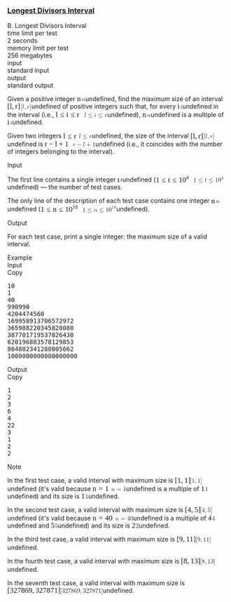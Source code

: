 <h3><a href="https://codeforces.com/contest/1855/problem/B" target="_blank" rel="noopener noreferrer">Longest Divisors Interval</a></h3>
<div class="header"><div class="title">B. Longest Divisors Interval</div><div class="time-limit"><div class="property-title">time limit per test</div>2 seconds</div><div class="memory-limit"><div class="property-title">memory limit per test</div>256 megabytes</div><div class="input-file input-standard"><div class="property-title">input</div>standard input</div><div class="output-file output-standard"><div class="property-title">output</div>standard output</div></div><div><p>Given a positive integer <span class="MathJax_Preview" style="color: inherit;"></span><span class="MathJax" id="MathJax-Element-1-Frame" tabindex="0" data-mathml="&lt;math xmlns=&quot;http://www.w3.org/1998/Math/MathML&quot;&gt;&lt;mi&gt;n&lt;/mi&gt;&lt;/math&gt;" role="presentation" style="position: relative;"><nobr aria-hidden="true"><span class="math" id="MathJax-Span-1" style="width: 0.764em; display: inline-block;"><span style="display: inline-block; position: relative; width: 0.588em; height: 0px; font-size: 122%;"><span style="position: absolute; clip: rect(1.525em, 1000.59em, 2.345em, -999.997em); top: -2.163em; left: 0em;"><span class="mrow" id="MathJax-Span-2"><span class="mi" id="MathJax-Span-3" style="font-family: MathJax_Math-italic;">n</span></span><span style="display: inline-block; width: 0px; height: 2.169em;"></span></span></span><span style="display: inline-block; overflow: hidden; vertical-align: -0.068em; border-left: 0px solid; width: 0px; height: 0.718em;"></span></span></nobr><span class="MJX_Assistive_MathML" role="presentation"><math xmlns="http://www.w3.org/1998/Math/MathML"><mi>n</mi></math></span></span>undefined, find the maximum size of an interval <span class="MathJax_Preview" style="color: inherit;"></span><span class="MathJax" id="MathJax-Element-2-Frame" tabindex="0" data-mathml="&lt;math xmlns=&quot;http://www.w3.org/1998/Math/MathML&quot;&gt;&lt;mo stretchy=&quot;false&quot;&gt;[&lt;/mo&gt;&lt;mi&gt;l&lt;/mi&gt;&lt;mo&gt;,&lt;/mo&gt;&lt;mi&gt;r&lt;/mi&gt;&lt;mo stretchy=&quot;false&quot;&gt;]&lt;/mo&gt;&lt;/math&gt;" role="presentation" style="position: relative;"><nobr aria-hidden="true"><span class="math" id="MathJax-Span-4" style="width: 2.169em; display: inline-block;"><span style="display: inline-block; position: relative; width: 1.759em; height: 0px; font-size: 122%;"><span style="position: absolute; clip: rect(1.232em, 1001.64em, 2.579em, -999.997em); top: -2.163em; left: 0em;"><span class="mrow" id="MathJax-Span-5"><span class="mo" id="MathJax-Span-6" style="font-family: MathJax_Main;">[</span><span class="mi" id="MathJax-Span-7" style="font-family: MathJax_Math-italic;">l</span><span class="mo" id="MathJax-Span-8" style="font-family: MathJax_Main;">,</span><span class="mi" id="MathJax-Span-9" style="font-family: MathJax_Math-italic; padding-left: 0.179em;">r</span><span class="mo" id="MathJax-Span-10" style="font-family: MathJax_Main;">]</span></span><span style="display: inline-block; width: 0px; height: 2.169em;"></span></span></span><span style="display: inline-block; overflow: hidden; vertical-align: -0.354em; border-left: 0px solid; width: 0px; height: 1.361em;"></span></span></nobr><span class="MJX_Assistive_MathML" role="presentation"><math xmlns="http://www.w3.org/1998/Math/MathML"><mo stretchy="false">[</mo><mi>l</mi><mo>,</mo><mi>r</mi><mo stretchy="false">]</mo></math></span></span>undefined of positive integers such that, for every <span class="MathJax_Preview" style="color: inherit;"></span><span class="MathJax" id="MathJax-Element-3-Frame" tabindex="0" data-mathml="&lt;math xmlns=&quot;http://www.w3.org/1998/Math/MathML&quot;&gt;&lt;mi&gt;i&lt;/mi&gt;&lt;/math&gt;" role="presentation" style="position: relative;"><nobr aria-hidden="true"><span class="math" id="MathJax-Span-11" style="width: 0.471em; display: inline-block;"><span style="display: inline-block; position: relative; width: 0.354em; height: 0px; font-size: 122%;"><span style="position: absolute; clip: rect(1.35em, 1000.3em, 2.345em, -999.997em); top: -2.163em; left: 0em;"><span class="mrow" id="MathJax-Span-12"><span class="mi" id="MathJax-Span-13" style="font-family: MathJax_Math-italic;">i</span></span><span style="display: inline-block; width: 0px; height: 2.169em;"></span></span></span><span style="display: inline-block; overflow: hidden; vertical-align: -0.068em; border-left: 0px solid; width: 0px; height: 0.932em;"></span></span></nobr><span class="MJX_Assistive_MathML" role="presentation"><math xmlns="http://www.w3.org/1998/Math/MathML"><mi>i</mi></math></span></span>undefined in the interval (i.e., <span class="MathJax_Preview" style="color: inherit;"></span><span class="MathJax" id="MathJax-Element-4-Frame" tabindex="0" data-mathml="&lt;math xmlns=&quot;http://www.w3.org/1998/Math/MathML&quot;&gt;&lt;mi&gt;l&lt;/mi&gt;&lt;mo&gt;&amp;#x2264;&lt;/mo&gt;&lt;mi&gt;i&lt;/mi&gt;&lt;mo&gt;&amp;#x2264;&lt;/mo&gt;&lt;mi&gt;r&lt;/mi&gt;&lt;/math&gt;" role="presentation" style="position: relative;"><nobr aria-hidden="true"><span class="math" id="MathJax-Span-14" style="width: 4.687em; display: inline-block;"><span style="display: inline-block; position: relative; width: 3.809em; height: 0px; font-size: 122%;"><span style="position: absolute; clip: rect(1.291em, 1003.81em, 2.462em, -999.997em); top: -2.163em; left: 0em;"><span class="mrow" id="MathJax-Span-15"><span class="mi" id="MathJax-Span-16" style="font-family: MathJax_Math-italic;">l</span><span class="mo" id="MathJax-Span-17" style="font-family: MathJax_Main; padding-left: 0.296em;">≤</span><span class="mi" id="MathJax-Span-18" style="font-family: MathJax_Math-italic; padding-left: 0.296em;">i</span><span class="mo" id="MathJax-Span-19" style="font-family: MathJax_Main; padding-left: 0.296em;">≤</span><span class="mi" id="MathJax-Span-20" style="font-family: MathJax_Math-italic; padding-left: 0.296em;">r</span></span><span style="display: inline-block; width: 0px; height: 2.169em;"></span></span></span><span style="display: inline-block; overflow: hidden; vertical-align: -0.211em; border-left: 0px solid; width: 0px; height: 1.146em;"></span></span></nobr><span class="MJX_Assistive_MathML" role="presentation"><math xmlns="http://www.w3.org/1998/Math/MathML"><mi>l</mi><mo>≤</mo><mi>i</mi><mo>≤</mo><mi>r</mi></math></span></span>undefined), <span class="MathJax_Preview" style="color: inherit;"></span><span class="MathJax" id="MathJax-Element-5-Frame" tabindex="0" data-mathml="&lt;math xmlns=&quot;http://www.w3.org/1998/Math/MathML&quot;&gt;&lt;mi&gt;n&lt;/mi&gt;&lt;/math&gt;" role="presentation" style="position: relative;"><nobr aria-hidden="true"><span class="math" id="MathJax-Span-21" style="width: 0.764em; display: inline-block;"><span style="display: inline-block; position: relative; width: 0.588em; height: 0px; font-size: 122%;"><span style="position: absolute; clip: rect(1.525em, 1000.59em, 2.345em, -999.997em); top: -2.163em; left: 0em;"><span class="mrow" id="MathJax-Span-22"><span class="mi" id="MathJax-Span-23" style="font-family: MathJax_Math-italic;">n</span></span><span style="display: inline-block; width: 0px; height: 2.169em;"></span></span></span><span style="display: inline-block; overflow: hidden; vertical-align: -0.068em; border-left: 0px solid; width: 0px; height: 0.718em;"></span></span></nobr><span class="MJX_Assistive_MathML" role="presentation"><math xmlns="http://www.w3.org/1998/Math/MathML"><mi>n</mi></math></span></span>undefined is a multiple of <span class="MathJax_Preview" style="color: inherit;"></span><span class="MathJax" id="MathJax-Element-6-Frame" tabindex="0" data-mathml="&lt;math xmlns=&quot;http://www.w3.org/1998/Math/MathML&quot;&gt;&lt;mi&gt;i&lt;/mi&gt;&lt;/math&gt;" role="presentation" style="position: relative;"><nobr aria-hidden="true"><span class="math" id="MathJax-Span-24" style="width: 0.471em; display: inline-block;"><span style="display: inline-block; position: relative; width: 0.354em; height: 0px; font-size: 122%;"><span style="position: absolute; clip: rect(1.35em, 1000.3em, 2.345em, -999.997em); top: -2.163em; left: 0em;"><span class="mrow" id="MathJax-Span-25"><span class="mi" id="MathJax-Span-26" style="font-family: MathJax_Math-italic;">i</span></span><span style="display: inline-block; width: 0px; height: 2.169em;"></span></span></span><span style="display: inline-block; overflow: hidden; vertical-align: -0.068em; border-left: 0px solid; width: 0px; height: 0.932em;"></span></span></nobr><span class="MJX_Assistive_MathML" role="presentation"><math xmlns="http://www.w3.org/1998/Math/MathML"><mi>i</mi></math></span></span>undefined.</p><p>Given two integers <span class="MathJax_Preview" style="color: inherit;"></span><span class="MathJax" id="MathJax-Element-7-Frame" tabindex="0" data-mathml="&lt;math xmlns=&quot;http://www.w3.org/1998/Math/MathML&quot;&gt;&lt;mi&gt;l&lt;/mi&gt;&lt;mo&gt;&amp;#x2264;&lt;/mo&gt;&lt;mi&gt;r&lt;/mi&gt;&lt;/math&gt;" role="presentation" style="position: relative;"><nobr aria-hidden="true"><span class="math" id="MathJax-Span-27" style="width: 2.579em; display: inline-block;"><span style="display: inline-block; position: relative; width: 2.111em; height: 0px; font-size: 122%;"><span style="position: absolute; clip: rect(1.291em, 1002.11em, 2.462em, -999.997em); top: -2.163em; left: 0em;"><span class="mrow" id="MathJax-Span-28"><span class="mi" id="MathJax-Span-29" style="font-family: MathJax_Math-italic;">l</span><span class="mo" id="MathJax-Span-30" style="font-family: MathJax_Main; padding-left: 0.296em;">≤</span><span class="mi" id="MathJax-Span-31" style="font-family: MathJax_Math-italic; padding-left: 0.296em;">r</span></span><span style="display: inline-block; width: 0px; height: 2.169em;"></span></span></span><span style="display: inline-block; overflow: hidden; vertical-align: -0.211em; border-left: 0px solid; width: 0px; height: 1.146em;"></span></span></nobr><span class="MJX_Assistive_MathML" role="presentation"><math xmlns="http://www.w3.org/1998/Math/MathML"><mi>l</mi><mo>≤</mo><mi>r</mi></math></span></span>undefined, the size of the interval <span class="MathJax_Preview" style="color: inherit;"></span><span class="MathJax" id="MathJax-Element-8-Frame" tabindex="0" data-mathml="&lt;math xmlns=&quot;http://www.w3.org/1998/Math/MathML&quot;&gt;&lt;mo stretchy=&quot;false&quot;&gt;[&lt;/mo&gt;&lt;mi&gt;l&lt;/mi&gt;&lt;mo&gt;,&lt;/mo&gt;&lt;mi&gt;r&lt;/mi&gt;&lt;mo stretchy=&quot;false&quot;&gt;]&lt;/mo&gt;&lt;/math&gt;" role="presentation" style="position: relative;"><nobr aria-hidden="true"><span class="math" id="MathJax-Span-32" style="width: 2.169em; display: inline-block;"><span style="display: inline-block; position: relative; width: 1.759em; height: 0px; font-size: 122%;"><span style="position: absolute; clip: rect(1.232em, 1001.64em, 2.579em, -999.997em); top: -2.163em; left: 0em;"><span class="mrow" id="MathJax-Span-33"><span class="mo" id="MathJax-Span-34" style="font-family: MathJax_Main;">[</span><span class="mi" id="MathJax-Span-35" style="font-family: MathJax_Math-italic;">l</span><span class="mo" id="MathJax-Span-36" style="font-family: MathJax_Main;">,</span><span class="mi" id="MathJax-Span-37" style="font-family: MathJax_Math-italic; padding-left: 0.179em;">r</span><span class="mo" id="MathJax-Span-38" style="font-family: MathJax_Main;">]</span></span><span style="display: inline-block; width: 0px; height: 2.169em;"></span></span></span><span style="display: inline-block; overflow: hidden; vertical-align: -0.354em; border-left: 0px solid; width: 0px; height: 1.361em;"></span></span></nobr><span class="MJX_Assistive_MathML" role="presentation"><math xmlns="http://www.w3.org/1998/Math/MathML"><mo stretchy="false">[</mo><mi>l</mi><mo>,</mo><mi>r</mi><mo stretchy="false">]</mo></math></span></span>undefined is <span class="MathJax_Preview" style="color: inherit;"></span><span class="MathJax" id="MathJax-Element-9-Frame" tabindex="0" data-mathml="&lt;math xmlns=&quot;http://www.w3.org/1998/Math/MathML&quot;&gt;&lt;mi&gt;r&lt;/mi&gt;&lt;mo&gt;&amp;#x2212;&lt;/mo&gt;&lt;mi&gt;l&lt;/mi&gt;&lt;mo&gt;+&lt;/mo&gt;&lt;mn&gt;1&lt;/mn&gt;&lt;/math&gt;" role="presentation" style="position: relative;"><nobr aria-hidden="true"><span class="math" id="MathJax-Span-39" style="width: 4.57em; display: inline-block;"><span style="display: inline-block; position: relative; width: 3.75em; height: 0px; font-size: 122%;"><span style="position: absolute; clip: rect(1.291em, 1003.69em, 2.403em, -999.997em); top: -2.163em; left: 0em;"><span class="mrow" id="MathJax-Span-40"><span class="mi" id="MathJax-Span-41" style="font-family: MathJax_Math-italic;">r</span><span class="mo" id="MathJax-Span-42" style="font-family: MathJax_Main; padding-left: 0.237em;">−</span><span class="mi" id="MathJax-Span-43" style="font-family: MathJax_Math-italic; padding-left: 0.237em;">l</span><span class="mo" id="MathJax-Span-44" style="font-family: MathJax_Main; padding-left: 0.237em;">+</span><span class="mn" id="MathJax-Span-45" style="font-family: MathJax_Main; padding-left: 0.237em;">1</span></span><span style="display: inline-block; width: 0px; height: 2.169em;"></span></span></span><span style="display: inline-block; overflow: hidden; vertical-align: -0.139em; border-left: 0px solid; width: 0px; height: 1.075em;"></span></span></nobr><span class="MJX_Assistive_MathML" role="presentation"><math xmlns="http://www.w3.org/1998/Math/MathML"><mi>r</mi><mo>−</mo><mi>l</mi><mo>+</mo><mn>1</mn></math></span></span>undefined (i.e., it coincides with the number of integers belonging to the interval).</p></div><div class="input-specification"><div class="section-title">Input</div><p>The first line contains a single integer <span class="MathJax_Preview" style="color: inherit;"></span><span class="MathJax" id="MathJax-Element-10-Frame" tabindex="0" data-mathml="&lt;math xmlns=&quot;http://www.w3.org/1998/Math/MathML&quot;&gt;&lt;mi&gt;t&lt;/mi&gt;&lt;/math&gt;" role="presentation" style="position: relative;"><nobr aria-hidden="true"><span class="math" id="MathJax-Span-46" style="width: 0.471em; display: inline-block;"><span style="display: inline-block; position: relative; width: 0.354em; height: 0px; font-size: 122%;"><span style="position: absolute; clip: rect(1.35em, 1000.3em, 2.345em, -999.997em); top: -2.163em; left: 0em;"><span class="mrow" id="MathJax-Span-47"><span class="mi" id="MathJax-Span-48" style="font-family: MathJax_Math-italic;">t</span></span><span style="display: inline-block; width: 0px; height: 2.169em;"></span></span></span><span style="display: inline-block; overflow: hidden; vertical-align: -0.068em; border-left: 0px solid; width: 0px; height: 0.932em;"></span></span></nobr><span class="MJX_Assistive_MathML" role="presentation"><math xmlns="http://www.w3.org/1998/Math/MathML"><mi>t</mi></math></span></span>undefined (<span class="MathJax_Preview" style="color: inherit;"></span><span class="MathJax" id="MathJax-Element-11-Frame" tabindex="0" data-mathml="&lt;math xmlns=&quot;http://www.w3.org/1998/Math/MathML&quot;&gt;&lt;mn&gt;1&lt;/mn&gt;&lt;mo&gt;&amp;#x2264;&lt;/mo&gt;&lt;mi&gt;t&lt;/mi&gt;&lt;mo&gt;&amp;#x2264;&lt;/mo&gt;&lt;msup&gt;&lt;mn&gt;10&lt;/mn&gt;&lt;mn&gt;4&lt;/mn&gt;&lt;/msup&gt;&lt;/math&gt;" role="presentation" style="position: relative;"><nobr aria-hidden="true"><span class="math" id="MathJax-Span-49" style="width: 6.15em; display: inline-block;"><span style="display: inline-block; position: relative; width: 5.038em; height: 0px; font-size: 122%;"><span style="position: absolute; clip: rect(1.115em, 1005.04em, 2.462em, -999.997em); top: -2.163em; left: 0em;"><span class="mrow" id="MathJax-Span-50"><span class="mn" id="MathJax-Span-51" style="font-family: MathJax_Main;">1</span><span class="mo" id="MathJax-Span-52" style="font-family: MathJax_Main; padding-left: 0.296em;">≤</span><span class="mi" id="MathJax-Span-53" style="font-family: MathJax_Math-italic; padding-left: 0.296em;">t</span><span class="mo" id="MathJax-Span-54" style="font-family: MathJax_Main; padding-left: 0.296em;">≤</span><span class="msubsup" id="MathJax-Span-55" style="padding-left: 0.296em;"><span style="display: inline-block; position: relative; width: 1.408em; height: 0px;"><span style="position: absolute; clip: rect(3.165em, 1000.94em, 4.16em, -999.997em); top: -3.978em; left: 0em;"><span class="mn" id="MathJax-Span-56" style="font-family: MathJax_Main;">10</span><span style="display: inline-block; width: 0px; height: 3.984em;"></span></span><span style="position: absolute; top: -4.388em; left: 0.998em;"><span class="mn" id="MathJax-Span-57" style="font-size: 70.7%; font-family: MathJax_Main;">4</span><span style="display: inline-block; width: 0px; height: 3.984em;"></span></span></span></span></span><span style="display: inline-block; width: 0px; height: 2.169em;"></span></span></span><span style="display: inline-block; overflow: hidden; vertical-align: -0.211em; border-left: 0px solid; width: 0px; height: 1.361em;"></span></span></nobr><span class="MJX_Assistive_MathML" role="presentation"><math xmlns="http://www.w3.org/1998/Math/MathML"><mn>1</mn><mo>≤</mo><mi>t</mi><mo>≤</mo><msup><mn>10</mn><mn>4</mn></msup></math></span></span>undefined) — the number of test cases.</p><p>The only line of the description of each test case contains one integer <span class="MathJax_Preview" style="color: inherit;"></span><span class="MathJax" id="MathJax-Element-12-Frame" tabindex="0" data-mathml="&lt;math xmlns=&quot;http://www.w3.org/1998/Math/MathML&quot;&gt;&lt;mi&gt;n&lt;/mi&gt;&lt;/math&gt;" role="presentation" style="position: relative;"><nobr aria-hidden="true"><span class="math" id="MathJax-Span-58" style="width: 0.764em; display: inline-block;"><span style="display: inline-block; position: relative; width: 0.588em; height: 0px; font-size: 122%;"><span style="position: absolute; clip: rect(1.525em, 1000.59em, 2.345em, -999.997em); top: -2.163em; left: 0em;"><span class="mrow" id="MathJax-Span-59"><span class="mi" id="MathJax-Span-60" style="font-family: MathJax_Math-italic;">n</span></span><span style="display: inline-block; width: 0px; height: 2.169em;"></span></span></span><span style="display: inline-block; overflow: hidden; vertical-align: -0.068em; border-left: 0px solid; width: 0px; height: 0.718em;"></span></span></nobr><span class="MJX_Assistive_MathML" role="presentation"><math xmlns="http://www.w3.org/1998/Math/MathML"><mi>n</mi></math></span></span>undefined (<span class="MathJax_Preview" style="color: inherit;"></span><span class="MathJax" id="MathJax-Element-13-Frame" tabindex="0" data-mathml="&lt;math xmlns=&quot;http://www.w3.org/1998/Math/MathML&quot;&gt;&lt;mn&gt;1&lt;/mn&gt;&lt;mo&gt;&amp;#x2264;&lt;/mo&gt;&lt;mi&gt;n&lt;/mi&gt;&lt;mo&gt;&amp;#x2264;&lt;/mo&gt;&lt;msup&gt;&lt;mn&gt;10&lt;/mn&gt;&lt;mrow class=&quot;MJX-TeXAtom-ORD&quot;&gt;&lt;mn&gt;18&lt;/mn&gt;&lt;/mrow&gt;&lt;/msup&gt;&lt;/math&gt;" role="presentation" style="position: relative;"><nobr aria-hidden="true"><span class="math" id="MathJax-Span-61" style="width: 6.853em; display: inline-block;"><span style="display: inline-block; position: relative; width: 5.624em; height: 0px; font-size: 122%;"><span style="position: absolute; clip: rect(1.115em, 1005.62em, 2.462em, -999.997em); top: -2.163em; left: 0em;"><span class="mrow" id="MathJax-Span-62"><span class="mn" id="MathJax-Span-63" style="font-family: MathJax_Main;">1</span><span class="mo" id="MathJax-Span-64" style="font-family: MathJax_Main; padding-left: 0.296em;">≤</span><span class="mi" id="MathJax-Span-65" style="font-family: MathJax_Math-italic; padding-left: 0.296em;">n</span><span class="mo" id="MathJax-Span-66" style="font-family: MathJax_Main; padding-left: 0.296em;">≤</span><span class="msubsup" id="MathJax-Span-67" style="padding-left: 0.296em;"><span style="display: inline-block; position: relative; width: 1.759em; height: 0px;"><span style="position: absolute; clip: rect(3.165em, 1000.94em, 4.16em, -999.997em); top: -3.978em; left: 0em;"><span class="mn" id="MathJax-Span-68" style="font-family: MathJax_Main;">10</span><span style="display: inline-block; width: 0px; height: 3.984em;"></span></span><span style="position: absolute; top: -4.388em; left: 0.998em;"><span class="texatom" id="MathJax-Span-69"><span class="mrow" id="MathJax-Span-70"><span class="mn" id="MathJax-Span-71" style="font-size: 70.7%; font-family: MathJax_Main;">18</span></span></span><span style="display: inline-block; width: 0px; height: 3.984em;"></span></span></span></span></span><span style="display: inline-block; width: 0px; height: 2.169em;"></span></span></span><span style="display: inline-block; overflow: hidden; vertical-align: -0.211em; border-left: 0px solid; width: 0px; height: 1.361em;"></span></span></nobr><span class="MJX_Assistive_MathML" role="presentation"><math xmlns="http://www.w3.org/1998/Math/MathML"><mn>1</mn><mo>≤</mo><mi>n</mi><mo>≤</mo><msup><mn>10</mn><mrow class="MJX-TeXAtom-ORD"><mn>18</mn></mrow></msup></math></span></span>undefined).</p></div><div class="output-specification"><div class="section-title">Output</div><p>For each test case, print a single integer: the maximum size of a valid interval.</p></div><div class="sample-tests"><div class="section-title">Example</div><div class="sample-test"><div class="input"><div class="title">Input<div title="Copy" data-clipboard-target="#id008775680018282132" id="id004957918849829871" class="input-output-copier">Copy</div></div><pre id="id008775680018282132"><div class="test-example-line test-example-line-even test-example-line-0">10</div><div class="test-example-line test-example-line-odd test-example-line-1">1</div><div class="test-example-line test-example-line-even test-example-line-2">40</div><div class="test-example-line test-example-line-odd test-example-line-3">990990</div><div class="test-example-line test-example-line-even test-example-line-4">4204474560</div><div class="test-example-line test-example-line-odd test-example-line-5">169958913706572972</div><div class="test-example-line test-example-line-even test-example-line-6">365988220345828080</div><div class="test-example-line test-example-line-odd test-example-line-7">387701719537826430</div><div class="test-example-line test-example-line-even test-example-line-8">620196883578129853</div><div class="test-example-line test-example-line-odd test-example-line-9">864802341280805662</div><div class="test-example-line test-example-line-even test-example-line-10">1000000000000000000</div></pre></div><div class="output"><div class="title">Output<div title="Copy" data-clipboard-target="#id0010154933097340058" id="id002257186616108534" class="input-output-copier">Copy</div></div><pre id="id0010154933097340058">1
2
3
6
4
22
3
1
2
2
</pre></div></div></div><div class="note"><div class="section-title">Note</div><p>In the first test case, a valid interval with maximum size is <span class="MathJax_Preview" style="color: inherit;"></span><span class="MathJax" id="MathJax-Element-14-Frame" tabindex="0" data-mathml="&lt;math xmlns=&quot;http://www.w3.org/1998/Math/MathML&quot;&gt;&lt;mo stretchy=&quot;false&quot;&gt;[&lt;/mo&gt;&lt;mn&gt;1&lt;/mn&gt;&lt;mo&gt;,&lt;/mo&gt;&lt;mn&gt;1&lt;/mn&gt;&lt;mo stretchy=&quot;false&quot;&gt;]&lt;/mo&gt;&lt;/math&gt;" role="presentation" style="position: relative;"><nobr aria-hidden="true"><span class="math" id="MathJax-Span-72" style="width: 2.462em; display: inline-block;"><span style="display: inline-block; position: relative; width: 1.994em; height: 0px; font-size: 122%;"><span style="position: absolute; clip: rect(1.232em, 1001.88em, 2.579em, -999.997em); top: -2.163em; left: 0em;"><span class="mrow" id="MathJax-Span-73"><span class="mo" id="MathJax-Span-74" style="font-family: MathJax_Main;">[</span><span class="mn" id="MathJax-Span-75" style="font-family: MathJax_Main;">1</span><span class="mo" id="MathJax-Span-76" style="font-family: MathJax_Main;">,</span><span class="mn" id="MathJax-Span-77" style="font-family: MathJax_Main; padding-left: 0.179em;">1</span><span class="mo" id="MathJax-Span-78" style="font-family: MathJax_Main;">]</span></span><span style="display: inline-block; width: 0px; height: 2.169em;"></span></span></span><span style="display: inline-block; overflow: hidden; vertical-align: -0.354em; border-left: 0px solid; width: 0px; height: 1.361em;"></span></span></nobr><span class="MJX_Assistive_MathML" role="presentation"><math xmlns="http://www.w3.org/1998/Math/MathML"><mo stretchy="false">[</mo><mn>1</mn><mo>,</mo><mn>1</mn><mo stretchy="false">]</mo></math></span></span>undefined (it's valid because <span class="MathJax_Preview" style="color: inherit;"></span><span class="MathJax" id="MathJax-Element-15-Frame" tabindex="0" data-mathml="&lt;math xmlns=&quot;http://www.w3.org/1998/Math/MathML&quot;&gt;&lt;mi&gt;n&lt;/mi&gt;&lt;mo&gt;=&lt;/mo&gt;&lt;mn&gt;1&lt;/mn&gt;&lt;/math&gt;" role="presentation" style="position: relative;"><nobr aria-hidden="true"><span class="math" id="MathJax-Span-79" style="width: 3.047em; display: inline-block;"><span style="display: inline-block; position: relative; width: 2.462em; height: 0px; font-size: 122%;"><span style="position: absolute; clip: rect(1.35em, 1002.4em, 2.345em, -999.997em); top: -2.163em; left: 0em;"><span class="mrow" id="MathJax-Span-80"><span class="mi" id="MathJax-Span-81" style="font-family: MathJax_Math-italic;">n</span><span class="mo" id="MathJax-Span-82" style="font-family: MathJax_Main; padding-left: 0.296em;">=</span><span class="mn" id="MathJax-Span-83" style="font-family: MathJax_Main; padding-left: 0.296em;">1</span></span><span style="display: inline-block; width: 0px; height: 2.169em;"></span></span></span><span style="display: inline-block; overflow: hidden; vertical-align: -0.068em; border-left: 0px solid; width: 0px; height: 1.004em;"></span></span></nobr><span class="MJX_Assistive_MathML" role="presentation"><math xmlns="http://www.w3.org/1998/Math/MathML"><mi>n</mi><mo>=</mo><mn>1</mn></math></span></span>undefined is a multiple of <span class="MathJax_Preview" style="color: inherit;"></span><span class="MathJax" id="MathJax-Element-16-Frame" tabindex="0" data-mathml="&lt;math xmlns=&quot;http://www.w3.org/1998/Math/MathML&quot;&gt;&lt;mn&gt;1&lt;/mn&gt;&lt;/math&gt;" role="presentation" style="position: relative;"><nobr aria-hidden="true"><span class="math" id="MathJax-Span-84" style="width: 0.647em; display: inline-block;"><span style="display: inline-block; position: relative; width: 0.53em; height: 0px; font-size: 122%;"><span style="position: absolute; clip: rect(1.35em, 1000.47em, 2.345em, -999.997em); top: -2.163em; left: 0em;"><span class="mrow" id="MathJax-Span-85"><span class="mn" id="MathJax-Span-86" style="font-family: MathJax_Main;">1</span></span><span style="display: inline-block; width: 0px; height: 2.169em;"></span></span></span><span style="display: inline-block; overflow: hidden; vertical-align: -0.068em; border-left: 0px solid; width: 0px; height: 0.932em;"></span></span></nobr><span class="MJX_Assistive_MathML" role="presentation"><math xmlns="http://www.w3.org/1998/Math/MathML"><mn>1</mn></math></span></span>undefined) and its size is <span class="MathJax_Preview" style="color: inherit;"></span><span class="MathJax" id="MathJax-Element-17-Frame" tabindex="0" data-mathml="&lt;math xmlns=&quot;http://www.w3.org/1998/Math/MathML&quot;&gt;&lt;mn&gt;1&lt;/mn&gt;&lt;/math&gt;" role="presentation" style="position: relative;"><nobr aria-hidden="true"><span class="math" id="MathJax-Span-87" style="width: 0.647em; display: inline-block;"><span style="display: inline-block; position: relative; width: 0.53em; height: 0px; font-size: 122%;"><span style="position: absolute; clip: rect(1.35em, 1000.47em, 2.345em, -999.997em); top: -2.163em; left: 0em;"><span class="mrow" id="MathJax-Span-88"><span class="mn" id="MathJax-Span-89" style="font-family: MathJax_Main;">1</span></span><span style="display: inline-block; width: 0px; height: 2.169em;"></span></span></span><span style="display: inline-block; overflow: hidden; vertical-align: -0.068em; border-left: 0px solid; width: 0px; height: 0.932em;"></span></span></nobr><span class="MJX_Assistive_MathML" role="presentation"><math xmlns="http://www.w3.org/1998/Math/MathML"><mn>1</mn></math></span></span>undefined.</p><p>In the second test case, a valid interval with maximum size is <span class="MathJax_Preview" style="color: inherit;"></span><span class="MathJax" id="MathJax-Element-18-Frame" tabindex="0" data-mathml="&lt;math xmlns=&quot;http://www.w3.org/1998/Math/MathML&quot;&gt;&lt;mo stretchy=&quot;false&quot;&gt;[&lt;/mo&gt;&lt;mn&gt;4&lt;/mn&gt;&lt;mo&gt;,&lt;/mo&gt;&lt;mn&gt;5&lt;/mn&gt;&lt;mo stretchy=&quot;false&quot;&gt;]&lt;/mo&gt;&lt;/math&gt;" role="presentation" style="position: relative;"><nobr aria-hidden="true"><span class="math" id="MathJax-Span-90" style="width: 2.462em; display: inline-block;"><span style="display: inline-block; position: relative; width: 1.994em; height: 0px; font-size: 122%;"><span style="position: absolute; clip: rect(1.232em, 1001.88em, 2.579em, -999.997em); top: -2.163em; left: 0em;"><span class="mrow" id="MathJax-Span-91"><span class="mo" id="MathJax-Span-92" style="font-family: MathJax_Main;">[</span><span class="mn" id="MathJax-Span-93" style="font-family: MathJax_Main;">4</span><span class="mo" id="MathJax-Span-94" style="font-family: MathJax_Main;">,</span><span class="mn" id="MathJax-Span-95" style="font-family: MathJax_Main; padding-left: 0.179em;">5</span><span class="mo" id="MathJax-Span-96" style="font-family: MathJax_Main;">]</span></span><span style="display: inline-block; width: 0px; height: 2.169em;"></span></span></span><span style="display: inline-block; overflow: hidden; vertical-align: -0.354em; border-left: 0px solid; width: 0px; height: 1.361em;"></span></span></nobr><span class="MJX_Assistive_MathML" role="presentation"><math xmlns="http://www.w3.org/1998/Math/MathML"><mo stretchy="false">[</mo><mn>4</mn><mo>,</mo><mn>5</mn><mo stretchy="false">]</mo></math></span></span>undefined (it's valid because <span class="MathJax_Preview" style="color: inherit;"></span><span class="MathJax" id="MathJax-Element-19-Frame" tabindex="0" data-mathml="&lt;math xmlns=&quot;http://www.w3.org/1998/Math/MathML&quot;&gt;&lt;mi&gt;n&lt;/mi&gt;&lt;mo&gt;=&lt;/mo&gt;&lt;mn&gt;40&lt;/mn&gt;&lt;/math&gt;" role="presentation" style="position: relative;"><nobr aria-hidden="true"><span class="math" id="MathJax-Span-97" style="width: 3.691em; display: inline-block;"><span style="display: inline-block; position: relative; width: 2.989em; height: 0px; font-size: 122%;"><span style="position: absolute; clip: rect(1.291em, 1002.93em, 2.345em, -999.997em); top: -2.163em; left: 0em;"><span class="mrow" id="MathJax-Span-98"><span class="mi" id="MathJax-Span-99" style="font-family: MathJax_Math-italic;">n</span><span class="mo" id="MathJax-Span-100" style="font-family: MathJax_Main; padding-left: 0.296em;">=</span><span class="mn" id="MathJax-Span-101" style="font-family: MathJax_Main; padding-left: 0.296em;">40</span></span><span style="display: inline-block; width: 0px; height: 2.169em;"></span></span></span><span style="display: inline-block; overflow: hidden; vertical-align: -0.068em; border-left: 0px solid; width: 0px; height: 1.004em;"></span></span></nobr><span class="MJX_Assistive_MathML" role="presentation"><math xmlns="http://www.w3.org/1998/Math/MathML"><mi>n</mi><mo>=</mo><mn>40</mn></math></span></span>undefined is a multiple of <span class="MathJax_Preview" style="color: inherit;"></span><span class="MathJax" id="MathJax-Element-20-Frame" tabindex="0" data-mathml="&lt;math xmlns=&quot;http://www.w3.org/1998/Math/MathML&quot;&gt;&lt;mn&gt;4&lt;/mn&gt;&lt;/math&gt;" role="presentation" style="position: relative;"><nobr aria-hidden="true"><span class="math" id="MathJax-Span-102" style="width: 0.647em; display: inline-block;"><span style="display: inline-block; position: relative; width: 0.53em; height: 0px; font-size: 122%;"><span style="position: absolute; clip: rect(1.291em, 1000.53em, 2.345em, -999.997em); top: -2.163em; left: 0em;"><span class="mrow" id="MathJax-Span-103"><span class="mn" id="MathJax-Span-104" style="font-family: MathJax_Main;">4</span></span><span style="display: inline-block; width: 0px; height: 2.169em;"></span></span></span><span style="display: inline-block; overflow: hidden; vertical-align: -0.068em; border-left: 0px solid; width: 0px; height: 1.004em;"></span></span></nobr><span class="MJX_Assistive_MathML" role="presentation"><math xmlns="http://www.w3.org/1998/Math/MathML"><mn>4</mn></math></span></span>undefined and <span class="MathJax_Preview" style="color: inherit;"></span><span class="MathJax" id="MathJax-Element-21-Frame" tabindex="0" data-mathml="&lt;math xmlns=&quot;http://www.w3.org/1998/Math/MathML&quot;&gt;&lt;mn&gt;5&lt;/mn&gt;&lt;/math&gt;" role="presentation" style="position: relative;"><nobr aria-hidden="true"><span class="math" id="MathJax-Span-105" style="width: 0.647em; display: inline-block;"><span style="display: inline-block; position: relative; width: 0.53em; height: 0px; font-size: 122%;"><span style="position: absolute; clip: rect(1.35em, 1000.47em, 2.345em, -999.997em); top: -2.163em; left: 0em;"><span class="mrow" id="MathJax-Span-106"><span class="mn" id="MathJax-Span-107" style="font-family: MathJax_Main;">5</span></span><span style="display: inline-block; width: 0px; height: 2.169em;"></span></span></span><span style="display: inline-block; overflow: hidden; vertical-align: -0.068em; border-left: 0px solid; width: 0px; height: 1.004em;"></span></span></nobr><span class="MJX_Assistive_MathML" role="presentation"><math xmlns="http://www.w3.org/1998/Math/MathML"><mn>5</mn></math></span></span>undefined) and its size is <span class="MathJax_Preview" style="color: inherit;"></span><span class="MathJax" id="MathJax-Element-22-Frame" tabindex="0" data-mathml="&lt;math xmlns=&quot;http://www.w3.org/1998/Math/MathML&quot;&gt;&lt;mn&gt;2&lt;/mn&gt;&lt;/math&gt;" role="presentation" style="position: relative;"><nobr aria-hidden="true"><span class="math" id="MathJax-Span-108" style="width: 0.647em; display: inline-block;"><span style="display: inline-block; position: relative; width: 0.53em; height: 0px; font-size: 122%;"><span style="position: absolute; clip: rect(1.35em, 1000.47em, 2.345em, -999.997em); top: -2.163em; left: 0em;"><span class="mrow" id="MathJax-Span-109"><span class="mn" id="MathJax-Span-110" style="font-family: MathJax_Main;">2</span></span><span style="display: inline-block; width: 0px; height: 2.169em;"></span></span></span><span style="display: inline-block; overflow: hidden; vertical-align: -0.068em; border-left: 0px solid; width: 0px; height: 0.932em;"></span></span></nobr><span class="MJX_Assistive_MathML" role="presentation"><math xmlns="http://www.w3.org/1998/Math/MathML"><mn>2</mn></math></span></span>undefined.</p><p>In the third test case, a valid interval with maximum size is <span class="MathJax_Preview" style="color: inherit;"></span><span class="MathJax" id="MathJax-Element-23-Frame" tabindex="0" data-mathml="&lt;math xmlns=&quot;http://www.w3.org/1998/Math/MathML&quot;&gt;&lt;mo stretchy=&quot;false&quot;&gt;[&lt;/mo&gt;&lt;mn&gt;9&lt;/mn&gt;&lt;mo&gt;,&lt;/mo&gt;&lt;mn&gt;11&lt;/mn&gt;&lt;mo stretchy=&quot;false&quot;&gt;]&lt;/mo&gt;&lt;/math&gt;" role="presentation" style="position: relative;"><nobr aria-hidden="true"><span class="math" id="MathJax-Span-111" style="width: 3.106em; display: inline-block;"><span style="display: inline-block; position: relative; width: 2.52em; height: 0px; font-size: 122%;"><span style="position: absolute; clip: rect(1.232em, 1002.4em, 2.579em, -999.997em); top: -2.163em; left: 0em;"><span class="mrow" id="MathJax-Span-112"><span class="mo" id="MathJax-Span-113" style="font-family: MathJax_Main;">[</span><span class="mn" id="MathJax-Span-114" style="font-family: MathJax_Main;">9</span><span class="mo" id="MathJax-Span-115" style="font-family: MathJax_Main;">,</span><span class="mn" id="MathJax-Span-116" style="font-family: MathJax_Main; padding-left: 0.179em;">11</span><span class="mo" id="MathJax-Span-117" style="font-family: MathJax_Main;">]</span></span><span style="display: inline-block; width: 0px; height: 2.169em;"></span></span></span><span style="display: inline-block; overflow: hidden; vertical-align: -0.354em; border-left: 0px solid; width: 0px; height: 1.361em;"></span></span></nobr><span class="MJX_Assistive_MathML" role="presentation"><math xmlns="http://www.w3.org/1998/Math/MathML"><mo stretchy="false">[</mo><mn>9</mn><mo>,</mo><mn>11</mn><mo stretchy="false">]</mo></math></span></span>undefined.</p><p>In the fourth test case, a valid interval with maximum size is <span class="MathJax_Preview" style="color: inherit;"></span><span class="MathJax" id="MathJax-Element-24-Frame" tabindex="0" data-mathml="&lt;math xmlns=&quot;http://www.w3.org/1998/Math/MathML&quot;&gt;&lt;mo stretchy=&quot;false&quot;&gt;[&lt;/mo&gt;&lt;mn&gt;8&lt;/mn&gt;&lt;mo&gt;,&lt;/mo&gt;&lt;mn&gt;13&lt;/mn&gt;&lt;mo stretchy=&quot;false&quot;&gt;]&lt;/mo&gt;&lt;/math&gt;" role="presentation" style="position: relative;"><nobr aria-hidden="true"><span class="math" id="MathJax-Span-118" style="width: 3.106em; display: inline-block;"><span style="display: inline-block; position: relative; width: 2.52em; height: 0px; font-size: 122%;"><span style="position: absolute; clip: rect(1.232em, 1002.4em, 2.579em, -999.997em); top: -2.163em; left: 0em;"><span class="mrow" id="MathJax-Span-119"><span class="mo" id="MathJax-Span-120" style="font-family: MathJax_Main;">[</span><span class="mn" id="MathJax-Span-121" style="font-family: MathJax_Main;">8</span><span class="mo" id="MathJax-Span-122" style="font-family: MathJax_Main;">,</span><span class="mn" id="MathJax-Span-123" style="font-family: MathJax_Main; padding-left: 0.179em;">13</span><span class="mo" id="MathJax-Span-124" style="font-family: MathJax_Main;">]</span></span><span style="display: inline-block; width: 0px; height: 2.169em;"></span></span></span><span style="display: inline-block; overflow: hidden; vertical-align: -0.354em; border-left: 0px solid; width: 0px; height: 1.361em;"></span></span></nobr><span class="MJX_Assistive_MathML" role="presentation"><math xmlns="http://www.w3.org/1998/Math/MathML"><mo stretchy="false">[</mo><mn>8</mn><mo>,</mo><mn>13</mn><mo stretchy="false">]</mo></math></span></span>undefined.</p><p>In the seventh test case, a valid interval with maximum size is <span class="MathJax_Preview" style="color: inherit;"></span><span class="MathJax" id="MathJax-Element-25-Frame" tabindex="0" data-mathml="&lt;math xmlns=&quot;http://www.w3.org/1998/Math/MathML&quot;&gt;&lt;mo stretchy=&quot;false&quot;&gt;[&lt;/mo&gt;&lt;mn&gt;327869&lt;/mn&gt;&lt;mo&gt;,&lt;/mo&gt;&lt;mn&gt;327871&lt;/mn&gt;&lt;mo stretchy=&quot;false&quot;&gt;]&lt;/mo&gt;&lt;/math&gt;" role="presentation" style="position: relative;"><nobr aria-hidden="true"><span class="math" id="MathJax-Span-125" style="width: 8.609em; display: inline-block;"><span style="display: inline-block; position: relative; width: 7.029em; height: 0px; font-size: 122%;"><span style="position: absolute; clip: rect(1.232em, 1006.91em, 2.579em, -999.997em); top: -2.163em; left: 0em;"><span class="mrow" id="MathJax-Span-126"><span class="mo" id="MathJax-Span-127" style="font-family: MathJax_Main;">[</span><span class="mn" id="MathJax-Span-128" style="font-family: MathJax_Main;">327869</span><span class="mo" id="MathJax-Span-129" style="font-family: MathJax_Main;">,</span><span class="mn" id="MathJax-Span-130" style="font-family: MathJax_Main; padding-left: 0.179em;">327871</span><span class="mo" id="MathJax-Span-131" style="font-family: MathJax_Main;">]</span></span><span style="display: inline-block; width: 0px; height: 2.169em;"></span></span></span><span style="display: inline-block; overflow: hidden; vertical-align: -0.354em; border-left: 0px solid; width: 0px; height: 1.361em;"></span></span></nobr><span class="MJX_Assistive_MathML" role="presentation"><math xmlns="http://www.w3.org/1998/Math/MathML"><mo stretchy="false">[</mo><mn>327869</mn><mo>,</mo><mn>327871</mn><mo stretchy="false">]</mo></math></span></span>undefined.</p></div>